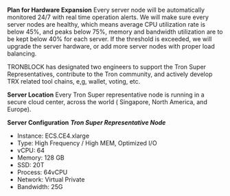 **Plan for Hardware Expansion**
Every server node will be automatically monitored 24/7 with real time operation alerts. We will make sure every server nodes are healthy, which means average CPU utilization rate is below 45%, and peaks below 75%, memory and bandwidth utilization are to be kept below 40% for each server. If the threshold is exceeded, we will upgrade the server hardware, or add more server nodes with proper load balancing.

TRONBLOCK has designated two engineers to support the Tron Super Representatives, contribute to the Tron community, and actively develop TRX related tool chains, e,g, wallet, voting, etc.

**Server Location**
Every Tron Super representative node is running in a secure cloud center, across the world ( Singapore, North America, and Europe).

**Server Configuration**
_**Tron Super Representative Node**_
* Instance: ECS.CE4.xlarge
* Type: High Frequency / High MEM, Optimized I/O
* vCPU: 64
* Memory: 128 GB
* SSD: 20T
* Process: 64vCPU
* Network: Virtual Private
* Bandwidth: 25G
